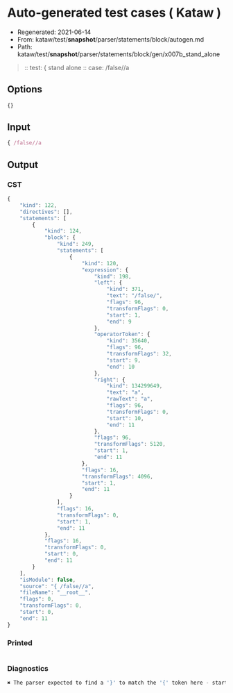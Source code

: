 # Auto-generated test cases ( Kataw )
- Regenerated: 2021-06-14
- From: kataw/test/__snapshot__/parser/statements/block/autogen.md
- Path: kataw/test/__snapshot__/parser/statements/block/gen/x007b_stand_alone
> :: test: { stand alone
> :: case: /false//a
## Options

`````js
{}
`````
## Input

`````js
{ /false//a
`````
## Output

### CST

```javascript
{
    "kind": 122,
    "directives": [],
    "statements": [
        {
            "kind": 124,
            "block": {
                "kind": 249,
                "statements": [
                    {
                        "kind": 120,
                        "expression": {
                            "kind": 198,
                            "left": {
                                "kind": 371,
                                "text": "/false/",
                                "flags": 96,
                                "transformFlags": 0,
                                "start": 1,
                                "end": 9
                            },
                            "operatorToken": {
                                "kind": 35640,
                                "flags": 96,
                                "transformFlags": 32,
                                "start": 9,
                                "end": 10
                            },
                            "right": {
                                "kind": 134299649,
                                "text": "a",
                                "rawText": "a",
                                "flags": 96,
                                "transformFlags": 0,
                                "start": 10,
                                "end": 11
                            },
                            "flags": 96,
                            "transformFlags": 5120,
                            "start": 1,
                            "end": 11
                        },
                        "flags": 16,
                        "transformFlags": 4096,
                        "start": 1,
                        "end": 11
                    }
                ],
                "flags": 16,
                "transformFlags": 0,
                "start": 1,
                "end": 11
            },
            "flags": 16,
            "transformFlags": 0,
            "start": 0,
            "end": 11
        }
    ],
    "isModule": false,
    "source": "{ /false//a",
    "fileName": "__root__",
    "flags": 0,
    "transformFlags": 0,
    "start": 0,
    "end": 11
}
```

### Printed

```javascript

```

### Diagnostics

```javascript
✖ The parser expected to find a '}' to match the '{' token here - start: 10, end: 11

```

